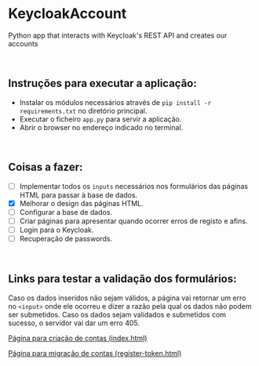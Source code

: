 # KeycloakAccount
Python app that interacts with Keycloak's REST API and creates our accounts

<br>

## Instruções para executar a aplicação:
- Instalar os módulos necessários através de ```pip install -r requirements.txt``` no diretório principal.
- Executar o ficheiro ```app.py``` para servir a aplicação.
- Abrir o browser no endereço indicado no terminal.

<p>&nbsp</p>
  
## Coisas a fazer:

- [ ] Implementar todos os `inputs` necessários nos formulários das páginas HTML para passar à base de dados.
- [x] Melhorar o design das páginas HTML.
- [ ] Configurar a base de dados.
- [ ] Criar páginas para apresentar quando ocorrer erros de registo e afins.
- [ ] Login para o Keycloak.
- [ ] Recuperação de passwords.

<p>&nbsp</p>

## Links para testar a validação dos formulários:

Caso os dados inseridos não sejam válidos, a página vai retornar um erro no `<input>` onde ele ocorreu e dizer a razão pela qual os dados não podem ser submetidos.
Caso os dados sejam validados e submetidos com sucesso, o servidor vai dar um erro 405.

[Página para criação de contas (index.html)](http://sweet.ua.pt/jtsimoes/KeycloakAccount/index.html)

[Página para migração de contas (register-token.html)](http://sweet.ua.pt/jtsimoes/KeycloakAccount/templates/register-token.html)
